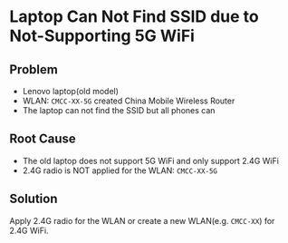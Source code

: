 # Laptop Can Not Find SSID due to Not-Supporting 5G WiFi

## Problem
* Lenovo laptop(old model)
* WLAN: `CMCC-XX-5G` created China Mobile Wireless Router
* The laptop can not find the SSID but all phones can

## Root Cause
* The old laptop does not support 5G WiFi and only support 2.4G WiFi
* 2.4G radio is NOT applied for the WLAN: `CMCC-XX-5G`

## Solution
Apply 2.4G radio for the WLAN or create a new WLAN(e.g. `CMCC-XX`) for 2.4G WiFi.
